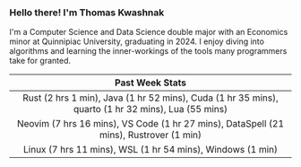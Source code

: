 
### Hello there! I'm Thomas Kwashnak

I'm a Computer Science and Data Science double major with an Economics
minor at Quinnipiac University, graduating in 2024.
I enjoy diving into algorithms and learning the inner-workings of the tools
many programmers take for granted.

| Past Week Stats |
| :---: |
| Rust (2 hrs 1 min), Java (1 hr 52 mins), Cuda (1 hr 35 mins), quarto (1 hr 32 mins), Lua (55 mins) |
| Neovim (7 hrs 16 mins), VS Code (1 hr 27 mins), DataSpell (21 mins), Rustrover (1 min) |
| Linux (7 hrs 11 mins), WSL (1 hr 54 mins), Windows (1 min) |

